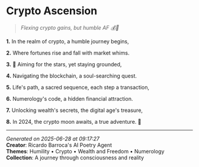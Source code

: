 # Crypto Ascension

> *Flexing crypto gains, but humble AF 💰🤝*

**1.** In the realm of crypto, a humble journey begins,


**2.** Where fortunes rise and fall with market whims.


**3.** 🚀 Aiming for the stars, yet staying grounded,


**4.** Navigating the blockchain, a soul-searching quest.


**5.** Life's path, a sacred sequence, each step a transaction,


**6.** Numerology's code, a hidden financial attraction.


**7.** Unlocking wealth's secrets, the digital age's treasure,


**8.** In 2024, the crypto moon awaits, a true adventure. 🌙



---

*Generated on 2025-06-28 at 09:17:27*  
**Creator**: Ricardo Barroca's AI Poetry Agent  
**Themes**: Humility • Crypto • Wealth and Freedom • Numerology  
**Collection**: A journey through consciousness and reality
